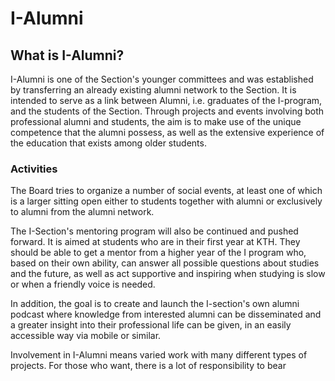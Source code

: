 # I-Alumni
## What is I-Alumni?

I-Alumni is one of the Section's younger committees and was established by transferring an already existing alumni network to the Section. It is intended to serve as a link between Alumni, i.e. graduates of the I-program, and the students of the Section. Through projects and events involving both professional alumni and students, the aim is to make use of the unique competence that the alumni possess, as well as the extensive experience of the education that exists among older students.

### Activities

The Board tries to organize a number of social events, at least one of which is a larger sitting open either to students together with alumni or exclusively to alumni from the alumni network.

The I-Section's mentoring program will also be continued and pushed forward. It is aimed at students who are in their first year at KTH. They should be able to get a mentor from a higher year of the I program who, based on their own ability, can answer all possible questions about studies and the future, as well as act supportive and inspiring when studying is slow or when a friendly voice is needed.

In addition, the goal is to create and launch the I-section's own alumni podcast where knowledge from interested alumni can be disseminated and a greater insight into their professional life can be given, in an easily accessible way via mobile or similar. 

Involvement in I-Alumni means varied work with many different types of projects. For those who want, there is a lot of responsibility to bear 